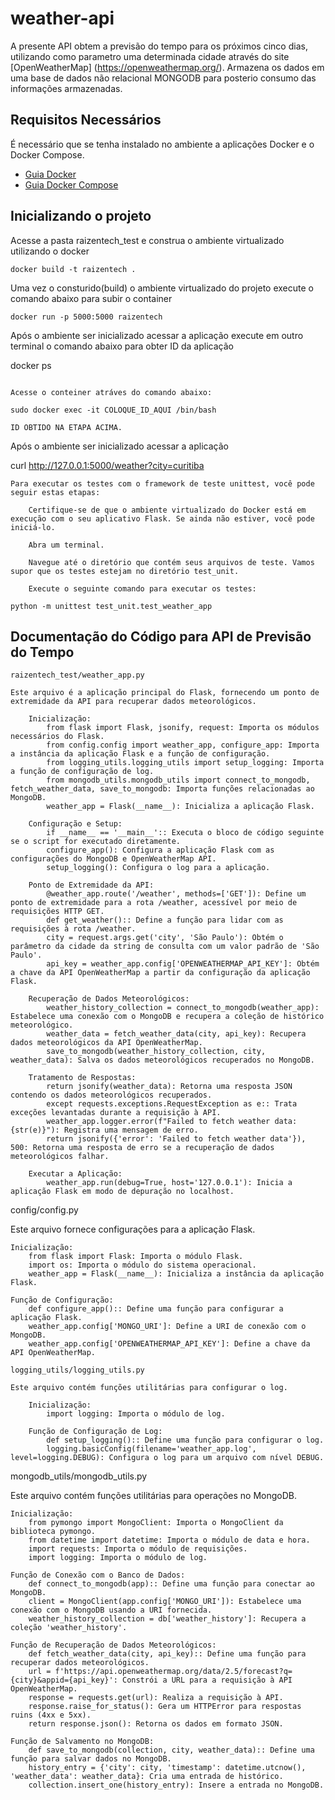 # weather-api

A presente API obtem a previsão do tempo para os próximos cinco dias, utilizando como parametro uma determinada cidade através do site [OpenWeatherMap] (https://openweathermap.org/). Armazena os dados em uma base de dados não relacional MONGODB para posterio consumo das informações armazenadas.

## Requisitos Necessários 

É necessário que se tenha instalado no ambiente a aplicações Docker e o Docker Compose.

- [Guia Docker](https://docs.docker.com/get-docker/)
- [Guia Docker Compose](https://docs.docker.com/compose/install/)


## Inicializando o projeto

Acesse a pasta raizentech_test e construa o ambiente virtualizado utilizando o docker

```
docker build -t raizentech .
```

Uma vez o consturido(build) o ambiente virtualizado do projeto execute o comando abaixo para subir o container

```
docker run -p 5000:5000 raizentech
```
Após o ambiente ser inicializado acessar a aplicação execute em outro terminal o comando abaixo para obter ID da aplicação

docker ps

```

Acesse o conteiner atráves do comando abaixo:

sudo docker exec -it COLOQUE_ID_AQUI /bin/bash

ID OBTIDO NA ETAPA ACIMA.

```
Após o ambiente ser inicializado acessar a aplicação

curl http://127.0.0.1:5000/weather?city=curitiba


```
Para executar os testes com o framework de teste unittest, você pode seguir estas etapas:

    Certifique-se de que o ambiente virtualizado do Docker está em execução com o seu aplicativo Flask. Se ainda não estiver, você pode iniciá-lo.

    Abra um terminal.

    Navegue até o diretório que contém seus arquivos de teste. Vamos supor que os testes estejam no diretório test_unit.

    Execute o seguinte comando para executar os testes:

python -m unittest test_unit.test_weather_app

```
## Documentação do Código para API de Previsão do Tempo

```
raizentech_test/weather_app.py

Este arquivo é a aplicação principal do Flask, fornecendo um ponto de extremidade da API para recuperar dados meteorológicos.

    Inicialização:
        from flask import Flask, jsonify, request: Importa os módulos necessários do Flask.
        from config.config import weather_app, configure_app: Importa a instância da aplicação Flask e a função de configuração.
        from logging_utils.logging_utils import setup_logging: Importa a função de configuração de log.
        from mongodb_utils.mongodb_utils import connect_to_mongodb, fetch_weather_data, save_to_mongodb: Importa funções relacionadas ao MongoDB.
        weather_app = Flask(__name__): Inicializa a aplicação Flask.

    Configuração e Setup:
        if __name__ == '__main__':: Executa o bloco de código seguinte se o script for executado diretamente.
        configure_app(): Configura a aplicação Flask com as configurações do MongoDB e OpenWeatherMap API.
        setup_logging(): Configura o log para a aplicação.

    Ponto de Extremidade da API:
        @weather_app.route('/weather', methods=['GET']): Define um ponto de extremidade para a rota /weather, acessível por meio de requisições HTTP GET.
        def get_weather():: Define a função para lidar com as requisições à rota /weather.
        city = request.args.get('city', 'São Paulo'): Obtém o parâmetro da cidade da string de consulta com um valor padrão de 'São Paulo'.
        api_key = weather_app.config['OPENWEATHERMAP_API_KEY']: Obtém a chave da API OpenWeatherMap a partir da configuração da aplicação Flask.

    Recuperação de Dados Meteorológicos:
        weather_history_collection = connect_to_mongodb(weather_app): Estabelece uma conexão com o MongoDB e recupera a coleção de histórico meteorológico.
        weather_data = fetch_weather_data(city, api_key): Recupera dados meteorológicos da API OpenWeatherMap.
        save_to_mongodb(weather_history_collection, city, weather_data): Salva os dados meteorológicos recuperados no MongoDB.

    Tratamento de Respostas:
        return jsonify(weather_data): Retorna uma resposta JSON contendo os dados meteorológicos recuperados.
        except requests.exceptions.RequestException as e:: Trata exceções levantadas durante a requisição à API.
        weather_app.logger.error(f"Failed to fetch weather data: {str(e)}"): Registra uma mensagem de erro.
        return jsonify({'error': 'Failed to fetch weather data'}), 500: Retorna uma resposta de erro se a recuperação de dados meteorológicos falhar.

    Executar a Aplicação:
        weather_app.run(debug=True, host='127.0.0.1'): Inicia a aplicação Flask em modo de depuração no localhost.
```
config/config.py

Este arquivo fornece configurações para a aplicação Flask.

    Inicialização:
        from flask import Flask: Importa o módulo Flask.
        import os: Importa o módulo do sistema operacional.
        weather_app = Flask(__name__): Inicializa a instância da aplicação Flask.

    Função de Configuração:
        def configure_app():: Define uma função para configurar a aplicação Flask.
        weather_app.config['MONGO_URI']: Define a URI de conexão com o MongoDB.
        weather_app.config['OPENWEATHERMAP_API_KEY']: Define a chave da API OpenWeatherMap.

```
logging_utils/logging_utils.py

Este arquivo contém funções utilitárias para configurar o log.

    Inicialização:
        import logging: Importa o módulo de log.

    Função de Configuração de Log:
        def setup_logging():: Define uma função para configurar o log.
        logging.basicConfig(filename='weather_app.log', level=logging.DEBUG): Configura o log para um arquivo com nível DEBUG.
```

mongodb_utils/mongodb_utils.py

Este arquivo contém funções utilitárias para operações no MongoDB.

    Inicialização:
        from pymongo import MongoClient: Importa o MongoClient da biblioteca pymongo.
        from datetime import datetime: Importa o módulo de data e hora.
        import requests: Importa o módulo de requisições.
        import logging: Importa o módulo de log.

    Função de Conexão com o Banco de Dados:
        def connect_to_mongodb(app):: Define uma função para conectar ao MongoDB.
        client = MongoClient(app.config['MONGO_URI']): Estabelece uma conexão com o MongoDB usando a URI fornecida.
        weather_history_collection = db['weather_history']: Recupera a coleção 'weather_history'.

    Função de Recuperação de Dados Meteorológicos:
        def fetch_weather_data(city, api_key):: Define uma função para recuperar dados meteorológicos.
        url = f'https://api.openweathermap.org/data/2.5/forecast?q={city}&appid={api_key}': Constrói a URL para a requisição à API OpenWeatherMap.
        response = requests.get(url): Realiza a requisição à API.
        response.raise_for_status(): Gera um HTTPError para respostas ruins (4xx e 5xx).
        return response.json(): Retorna os dados em formato JSON.

    Função de Salvamento no MongoDB:
        def save_to_mongodb(collection, city, weather_data):: Define uma função para salvar dados no MongoDB.
        history_entry = {'city': city, 'timestamp': datetime.utcnow(), 'weather_data': weather_data}: Cria uma entrada de histórico.
        collection.insert_one(history_entry): Insere a entrada no MongoDB.
```
